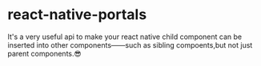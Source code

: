 # react-native-portals

It's a very useful api to make your react native child component can be inserted into other components——such as sibling compoents,but not just parent components.😎
